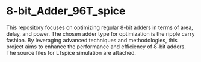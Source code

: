 # 8-bit_Adder_96T_spice
This repository focuses on optimizing regular 8-bit adders in terms of area, delay, and power. The chosen adder type for optimization is the ripple carry fashion. By leveraging advanced techniques and methodologies, this project aims to enhance the performance and efficiency of 8-bit adders.
The source files for LTspice simulation are attached.
